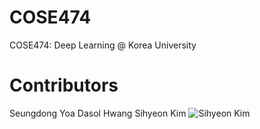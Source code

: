 # COSE474
COSE474: Deep Learning @ Korea University

# Contributors
Seungdong Yoa
Dasol Hwang
Sihyeon Kim
![Sihyeon Kim](https://lh6.googleusercontent.com/N6wvPwu0cRMB-tkEo2D-ZDRFj7-lzWE6IglFPz_6XlAD8V3LVfarAM3gKDBN2OGUu32TmY2lgUrPbpBH6Kqiu1syJjtZiUfiHL_Ee8cNtp-dgSmYKQ=w271)


